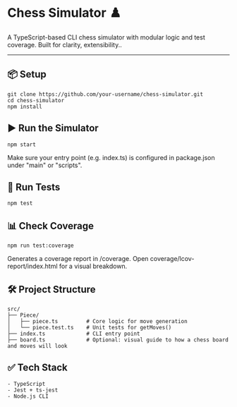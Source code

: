 # Chess Simulator ♟️ 
A TypeScript-based CLI chess simulator with modular logic and test coverage. Built for clarity, extensibility..


---



## 📦 Setup
```
git clone https://github.com/your-username/chess-simulator.git
cd chess-simulator
npm install
```


## ▶️ Run the Simulator
```
npm start
```
Make sure your entry point (e.g. index.ts) is configured in package.json under "main" or "scripts".


## 🧪 Run Tests
```
npm test
```

## 📊 Check Coverage
```
npm run test:coverage
```

Generates a coverage report in /coverage. Open coverage/lcov-report/index.html for a visual breakdown.

## 🛠️ Project Structure
```
src/
├── Piece/
│   ├── piece.ts         # Core logic for move generation
│   └── piece.test.ts    # Unit tests for getMoves()
├── index.ts             # CLI entry point
├── board.ts             # Optional: visual guide to how a chess board and moves will look
```


## ✅ Tech Stack
```
- TypeScript
- Jest + ts-jest
- Node.js CLI
```
